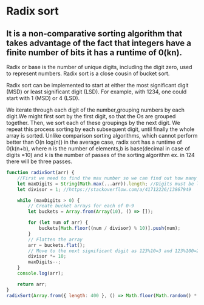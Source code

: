# Radix sort

## It is a non-comparative sorting algorithm that takes advantage of the fact that integers have a finite number of bits it has a runtime of 0(kn).

Radix or base is the number of unique digits, including the digit zero, used to represent numbers.
Radix sort is a close cousin of bucket sort.

Radix sort can be implemented to start at either the most significant digit (MSD) or least significant digit (LSD). For example, with 1234, one could start with 1 (MSD) or 4 (LSD).

We iterate through each digit of the number,grouping numbers by each digit.We might first sort by the first digit, so that the Os are grouped together. Then, we sort each of these groupings by the next digit. We repeat this process sorting by each subsequent digit, until finally the whole array is sorted.
Unlike comparison sorting algorithms, which cannot perform better than O(n log(n)) in the average case, radix sort has a runtime of 0(k(n+b), where n is the number of elements,b is base(decimal in case of digits =10) and k is the number of passes of the sorting algorithm ex. in 124 there will be three passes.

```javascript
function radixSort(arr) {
	//First we need to find the max number so we can find out how many passes we need to do starting from LSD i.e Ones place
	let maxDigits = String(Math.max(...arr)).length; //Digits must be less than 22 or you will need to first use String(BigInt("YourNumberHere")
	let divisor = 1; //https://stackoverflow.com/a/41712226/13867949

	while (maxDigits > 0) {
		// Create bucket arrays for each of 0-9
		let buckets = Array.from(Array(10), () => []);

		for (let num of arr) {
			buckets[Math.floor((num / divisor) % 10)].push(num);
		}
		// Flatten the array
		arr = buckets.flat();
		// Move to the next significant digit as 123%10=3 and 123%100=23 see above formula and stack overflow answer
		divisor *= 10;
		maxDigits--;
	}
	console.log(arr);

	return arr;
}
radixSort(Array.from({ length: 400 }, () => Math.floor(Math.random() * 500)));
```
